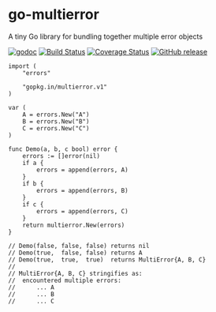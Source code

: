 # go-multierror
A tiny Go library for bundling together multiple error objects

[![godoc](https://chronos-tachyon.net/img/godoc-badge.svg)](http://godoc.org/gopkg.in/multierror.v1)
[![Build Status](https://travis-ci.org/go-multierror/multierror.svg?branch=v1)](https://travis-ci.org/go-multierror/multierror)
[![Coverage Status](https://coveralls.io/repos/github/go-multierror/multierror/badge.svg?branch=v1)](https://coveralls.io/github/go-multierror/multierror?branch=v1)
[![GitHub release](https://img.shields.io/github/release/go-multierror/multierror.svg)]()

	import (
		"errors"
	
		"gopkg.in/multierror.v1"
	)
	
	var (
		A = errors.New("A")
		B = errors.New("B")
		C = errors.New("C")
	)
	
	func Demo(a, b, c bool) error {
		errors := []error(nil)
		if a {
			errors = append(errors, A)
		}
		if b {
			errors = append(errors, B)
		}
		if c {
			errors = append(errors, C)
		}
		return multierror.New(errors)
	}

	// Demo(false, false, false) returns nil
	// Demo(true,  false, false) returns A
	// Demo(true,  true,  true)  returns MultiError{A, B, C}
	//
	// MultiError{A, B, C} stringifies as:
	//	encountered multiple errors:
	//		... A
	//		... B
	//		... C

